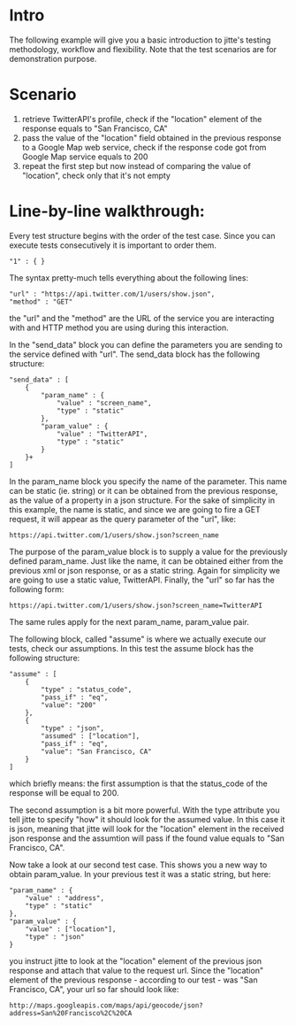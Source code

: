 # Intro

The following example will give you a basic introduction to jitte's testing methodology, workflow and flexibility.
Note that the test scenarios are for demonstration purpose.

# Scenario

1. retrieve TwitterAPI's profile, check if the "location" element of the response equals to "San Francisco, CA"
2. pass the value of the "location" field obtained in the previous response to a Google Map web service, check if the response code got from Google Map service equals to 200
3. repeat the first step but now instead of comparing the value of "location", check only that it's not empty

# Line-by-line walkthrough:

Every test structure begins with the order of the test case. Since you can execute tests consecutively it is important to order them.

    "1" : { }

The syntax pretty-much tells everything about the following lines:

    "url" : "https://api.twitter.com/1/users/show.json", 
    "method" : "GET"

the "url" and the "method" are the URL of the service you are interacting with and HTTP method you are using during this interaction.

In the "send_data" block you can define the parameters you are sending to the service defined with "url". The send_data block has the following structure:

    "send_data" : [
        {
            "param_name" : {
                "value" : "screen_name",
                "type" : "static"
            },
            "param_value" : {
                "value" : "TwitterAPI",
                "type" : "static"
            }
        }+
    ]

In the param_name block you specify the name of the parameter. This name can be static (ie. string) or it can be obtained from the previous response, as the value of a property in a json structure. For the sake of simplicity in this example, the name is static, and since we are going to fire a GET request, it will appear as the query parameter of the "url", like:

    https://api.twitter.com/1/users/show.json?screen_name

The purpose of the param_value block is to supply a value for the previously defined param_name. Just like the name, it can be obtained either from the previous xml or json response, or as a static string. Again for simplicity we are going to use a static value, TwitterAPI. Finally, the "url" so far has the following form:

    https://api.twitter.com/1/users/show.json?screen_name=TwitterAPI

The same rules apply for the next param_name, param_value pair.

The following block, called "assume" is where we actually execute our tests, check our assumptions.
In this test the assume block has the following structure:

    "assume" : [
        {
            "type" : "status_code",
            "pass_if" : "eq",
            "value": "200"
        },
        {
            "type" : "json",
            "assumed" : ["location"],
            "pass_if" : "eq",
            "value": "San Francisco, CA"
        }
    ]

which briefly means: the first assumption is that the status_code of the response will be equal to 200.

The second assumption is a bit more powerful. With the type attribute you tell jitte to specify "how" it should look for the assumed value. In this case it is json, meaning that jitte will look for the "location" element in the received json response and the assumtion will pass if the found value equals to "San Francisco, CA".

Now take a look at our second test case. This shows you a new way to obtain param_value. In your previous test it was a static string, but here:

    "param_name" : {
        "value" : "address",
        "type" : "static"
    },
    "param_value" : {
        "value" : ["location"],
        "type" : "json"
    }

you instruct jitte to look at the "location" element of the previous json response and attach that value to the request url. Since the "location" element of the previous response - according to our test - was "San Francisco, CA", your url so far should look like:

    http://maps.googleapis.com/maps/api/geocode/json?address=San%20Francisco%2C%20CA
